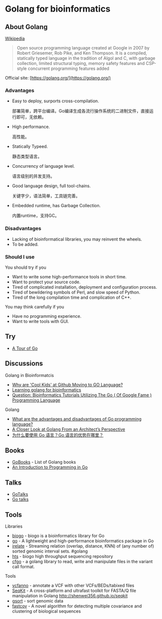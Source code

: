 # Golang for bioinformatics

## About Golang

[Wikipedia](https://en.wikipedia.org/wiki/Go_(programming_language))

> Open source programming language created at Google in 2007 by Robert Griesemer,
 Rob Pike, and Ken Thompson.
 It is a compiled, statically typed language in the tradition of Algol and C,
 with garbage collection, limited structural typing, memory safety features
 and CSP-style concurrent programming features added

Official site: [https://golang.org/](https://golang.org/)

### Advantages

- Easy to deploy, surports cross-compilation.

  部署简单，跨平台编译。Go编译生成各流行操作系统的二进制文件，直接运行即可，无依赖。

- High performance.

  高性能。

- Statically Typeed.

  静态类型语言。

- Concurrency of language level.

  语言级别的并发支持。

- Good language design, full tool-chains.

  关键字少，语法简单，工具链完善。

- Embedded runtime, has Garbage Collection.

  内置runtime，支持GC。

### Disadvantages

- Lacking of bioinformatical libraries, you may reinvent the wheels.
- To be added.

### Should I use

You should try if you

- Want to write some high-performance tools in short time.
- Want to protect your source code.
- Tired of complicated installation, deployment and configuration process.
- Tired of bewildering symbols of Perl, and slow speed of Python.
- Tired of the long compilation time and complication of C++.

You may think carefully if you

- Have no programming experience.
- Want to write tools with GUI.

## Try

- [A Tour of Go](https://tour.golang.org/)

## Discussions

Golang in Bioinformatcis

- [Why are 'Cool Kids' at Github Moving to GO Language?](http://homolog.us/blogs/blog/2014/01/16/golang/)
- [Learning golang for bioinformatics](https://www.reddit.com/r/golang/comments/3y1tvh/learning_golang_for_bioinformatics/)
- [Question: Bioinformatics Tutorials Utilizing The Go ( Of Google Fame ) Programming Language](https://www.biostars.org/p/14964/)

Golang

- [What are the advantages and disadvantages of Go programming language?](http://stackoverflow.com/questions/2198529/what-are-the-advantages-and-disadvantages-of-go-programming-language)
- [A Closer Look at Golang From an Architect’s Perspective](http://thenewstack.io/a-closer-look-at-golang-from-an-architects-perspective/)
- [为什么要使用 Go 语言？Go 语言的优势在哪里？](https://www.zhihu.com/question/21409296)

## Books

- [GoBooks](https://github.com/dariubs/GoBooks) - List of Golang books
- [An Introduction to Programming in Go](https://www.golang-book.com/books/intro)

## Talks

- [GoTalks](https://github.com/golang/go/wiki/GoTalks)
- [Go talks](https://talks.golang.org/)

## Tools

Libraries

- [biogo](https://github.com/biogo/biogo) - biogo is a bioinformatics library for Go
- [go](https://github.com/shenwei356/bio) - A lightweight and high-performance bioinformatics package in Go
- [irelate](https://github.com/brentp/irelate) - Streaming relation (overlap, distance, KNN) of (any number of) sorted genomic interval sets. #golang
- [hts](https://github.com/biogo/hts) - biogo high throughput sequencing repository
- [cfgo](https://github.com/brentp/vcfgo) - a golang library to read, write and manipulate files in the variant call format.

Tools

- [vcfanno](https://github.com/brentp/vcfanno) - annotate a VCF with other VCFs/BEDs/tabixed files
- [SeqKit](https://github.com/shenwei356/seqkit) - A cross-platform and ultrafast toolkit for FASTA/Q file manipulation in Golang http://shenwei356.github.io/seqkit
- [gsort](https://github.com/brentp/gsort) - sort genomic data
- [fastcov](http://yanlilab.github.io/fastcov/) - A novel algorithm for detecting multiple covariance and clustering of biological sequences
